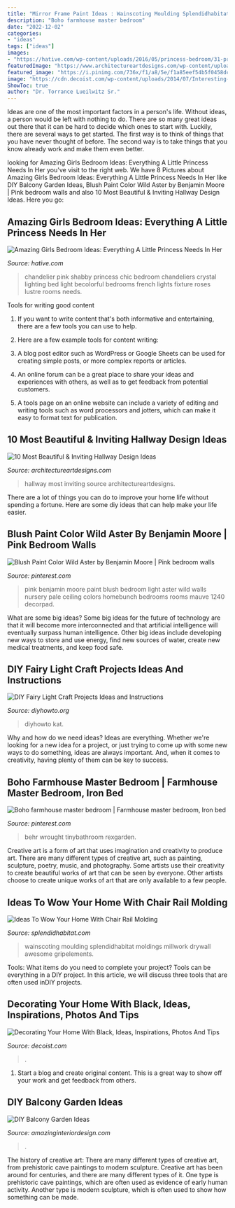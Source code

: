 ```yaml
---
title: "Mirror Frame Paint Ideas : Wainscoting Moulding Splendidhabitat Moldings Millwork Drywall Awesome Gripelements"
description: "Boho farmhouse master bedroom"
date: "2022-12-02"
categories:
- "ideas"
tags: ["ideas"]
images:
- "https://hative.com/wp-content/uploads/2016/05/princess-bedroom/31-princess-bedroom-ideas.jpg"
featuredImage: "https://www.architectureartdesigns.com/wp-content/uploads/2015/10/463.jpg"
featured_image: "https://i.pinimg.com/736x/f1/a8/5e/f1a85eef54b5f0458dc195549ac46aad.jpg"
image: "https://cdn.decoist.com/wp-content/uploads/2014/07/Interesting-powder-room-design-in-black.jpg"
ShowToc: true
author: "Dr. Torrance Lueilwitz Sr."
---
```



Ideas are one of the most important factors in a person's life. Without ideas, a person would be left with nothing to do. There are so many great ideas out there that it can be hard to decide which ones to start with. Luckily, there are several ways to get started. The first way is to think of things that you have never thought of before. The second way is to take things that you know already work and make them even better.

	

		
looking for Amazing Girls Bedroom Ideas: Everything A Little Princess Needs In Her you've visit to the right web. We have 8 Pictures about Amazing Girls Bedroom Ideas: Everything A Little Princess Needs In Her like DIY Balcony Garden Ideas, Blush Paint Color Wild Aster by Benjamin Moore | Pink bedroom walls and also 10 Most Beautiful &amp; Inviting Hallway Design Ideas. Here you go:
		
    
## Amazing Girls Bedroom Ideas: Everything A Little Princess Needs In Her

<img loading=lazy src="https://hative.com/wp-content/uploads/2016/05/princess-bedroom/31-princess-bedroom-ideas.jpg" onerror="this.onerror=null;this.src='https://tse3.mm.bing.net/th?id=OIP.uicQUWBgs5TIQWOfp8qudAHaJ4&amp;pid=15.1';" alt="Amazing Girls Bedroom Ideas: Everything A Little Princess Needs In Her">

_Source: hative.com_

>chandelier pink shabby princess chic bedroom chandeliers crystal lighting bed light becolorful bedrooms french lights fixture roses lustre rooms needs. 

	

Tools for writing good content
1. If you want to write content that's both informative and entertaining, there are a few tools you can use to help.
2. Here are a few example tools for content writing:

3. A blog post editor such as WordPress or Google Sheets can be used for creating simple posts, or more complex reports or articles.

4. An online forum can be a great place to share your ideas and experiences with others, as well as to get feedback from potential customers.

5. A tools page on an online website can include a variety of editing and writing tools such as word processors and jotters, which can make it easy to format text for publication.

    
## 10 Most Beautiful &amp; Inviting Hallway Design Ideas

<img loading=lazy src="https://www.architectureartdesigns.com/wp-content/uploads/2015/10/463.jpg" onerror="this.onerror=null;this.src='https://tse4.mm.bing.net/th?id=OIP.9JFbnDhLn8jtjioh8JUBlAHaEh&amp;pid=15.1';" alt="10 Most Beautiful &amp; Inviting Hallway Design Ideas">

_Source: architectureartdesigns.com_

>hallway most inviting source architectureartdesigns. 

	

There are a lot of things you can do to improve your home life without spending a fortune. Here are some diy ideas that can help make your life easier.

    
## Blush Paint Color Wild Aster By Benjamin Moore | Pink Bedroom Walls

<img loading=lazy src="https://i.pinimg.com/736x/f1/a8/5e/f1a85eef54b5f0458dc195549ac46aad.jpg" onerror="this.onerror=null;this.src='https://tse1.mm.bing.net/th?id=OIP.tOQuuVwgjRVmdEW4XavOTAHaLH&amp;pid=15.1';" alt="Blush Paint Color Wild Aster by Benjamin Moore | Pink bedroom walls">

_Source: pinterest.com_

>pink benjamin moore paint blush bedroom light aster wild walls nursery pale ceiling colors homebunch bedrooms rooms mauve 1240 decorpad. 

	

What are some big ideas?
Some big ideas for the future of technology are that it will become more interconnected and that artificial intelligence will eventually surpass human intelligence. Other big ideas include developing new ways to store and use energy, find new sources of water, create new medical treatments, and keep food safe.

    
## DIY Fairy Light Craft Projects Ideas And Instructions

<img loading=lazy src="https://www.diyhowto.org/wp-content/uploads/DIYHowto-DIY-Fairy-Light-Projects-Instruction-10.jpg" onerror="this.onerror=null;this.src='https://tse4.mm.bing.net/th?id=OIP.60fNM4dV1Ma-OWhs8fvPwQHaOj&amp;pid=15.1';" alt="DIY Fairy Light Craft Projects Ideas and Instructions">

_Source: diyhowto.org_

>diyhowto kat. 

	

Why and how do we need ideas?
Ideas are everything. Whether we're looking for a new idea for a project, or just trying to come up with some new ways to do something, ideas are always important. And, when it comes to creativity, having plenty of them can be key to success.

    
## Boho Farmhouse Master Bedroom | Farmhouse Master Bedroom, Iron Bed

<img loading=lazy src="https://i.pinimg.com/736x/89/90/86/899086a0bed5e4565f87eaeb2510637c.jpg" onerror="this.onerror=null;this.src='https://tse1.mm.bing.net/th?id=OIP._758HUTbpUOpJRceeUBs0wHaLH&amp;pid=15.1';" alt="Boho farmhouse master bedroom | Farmhouse master bedroom, Iron bed">

_Source: pinterest.com_

>behr wrought tinybathroom rexgarden. 

	

Creative art is a form of art that uses imagination and creativity to produce art. There are many different types of creative art, such as painting, sculpture, poetry, music, and photography. Some artists use their creativity to create beautiful works of art that can be seen by everyone. Other artists choose to create unique works of art that are only available to a few people.

    
## Ideas To Wow Your Home With Chair Rail Molding

<img loading=lazy src="https://www.splendidhabitat.com/wp-content/uploads/2015/06/Geometric-Molding-trim-on-wall.jpg" onerror="this.onerror=null;this.src='https://tse2.mm.bing.net/th?id=OIP.UMnuaXMbV36ah6UOWRNH_gAAAA&amp;pid=15.1';" alt="Ideas To Wow Your Home With Chair Rail Molding">

_Source: splendidhabitat.com_

>wainscoting moulding splendidhabitat moldings millwork drywall awesome gripelements. 

	

Tools: What items do you need to complete your project?
Tools can be everything in a DIY project. In this article, we will discuss three tools that are often used inDIY projects.

    
## Decorating Your Home With Black, Ideas, Inspirations, Photos And Tips

<img loading=lazy src="https://cdn.decoist.com/wp-content/uploads/2014/07/Interesting-powder-room-design-in-black.jpg" onerror="this.onerror=null;this.src='https://tse2.mm.bing.net/th?id=OIP.HlyIfi_i6Q4vToPQuiwULAHaK9&amp;pid=15.1';" alt="Decorating Your Home With Black, Ideas, Inspirations, Photos And Tips">

_Source: decoist.com_

>. 

	

1. Start a blog and create original content. This is a great way to show off your work and get feedback from others.

    
## DIY Balcony Garden Ideas

<img loading=lazy src="http://www.amazinginteriordesign.com/wp-content/uploads/2020/08/fi-10.jpg" onerror="this.onerror=null;this.src='https://tse1.mm.bing.net/th?id=OIP.bp-JTpoR1TvGGXVgRKTZGQHaKz&amp;pid=15.1';" alt="DIY Balcony Garden Ideas">

_Source: amazinginteriordesign.com_

>. 

	

The history of creative art: There are many different types of creative art, from prehistoric cave paintings to modern sculpture.
Creative art has been around for centuries, and there are many different types of it. One type is prehistoric cave paintings, which are often used as evidence of early human activity. Another type is modern sculpture, which is often used to show how something can be made.

